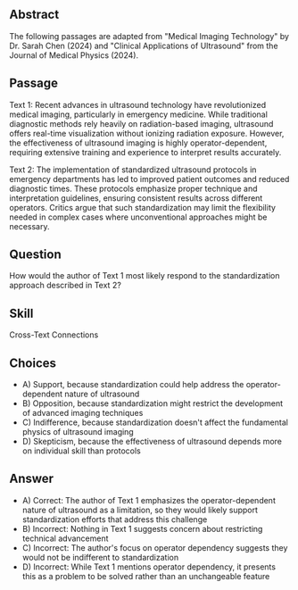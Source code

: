 ## Abstract
The following passages are adapted from "Medical Imaging Technology" by Dr. Sarah Chen (2024) and "Clinical Applications of Ultrasound" from the Journal of Medical Physics (2024).

## Passage
Text 1:
Recent advances in ultrasound technology have revolutionized medical imaging, particularly in emergency medicine. While traditional diagnostic methods rely heavily on radiation-based imaging, ultrasound offers real-time visualization without ionizing radiation exposure. However, the effectiveness of ultrasound imaging is highly operator-dependent, requiring extensive training and experience to interpret results accurately.

Text 2:
The implementation of standardized ultrasound protocols in emergency departments has led to improved patient outcomes and reduced diagnostic times. These protocols emphasize proper technique and interpretation guidelines, ensuring consistent results across different operators. Critics argue that such standardization may limit the flexibility needed in complex cases where unconventional approaches might be necessary.

## Question
How would the author of Text 1 most likely respond to the standardization approach described in Text 2?

## Skill
Cross-Text Connections

## Choices
- A) Support, because standardization could help address the operator-dependent nature of ultrasound
- B) Opposition, because standardization might restrict the development of advanced imaging techniques
- C) Indifference, because standardization doesn't affect the fundamental physics of ultrasound imaging
- D) Skepticism, because the effectiveness of ultrasound depends more on individual skill than protocols

## Answer
- A) Correct: The author of Text 1 emphasizes the operator-dependent nature of ultrasound as a limitation, so they would likely support standardization efforts that address this challenge
- B) Incorrect: Nothing in Text 1 suggests concern about restricting technical advancement
- C) Incorrect: The author's focus on operator dependency suggests they would not be indifferent to standardization
- D) Incorrect: While Text 1 mentions operator dependency, it presents this as a problem to be solved rather than an unchangeable feature
